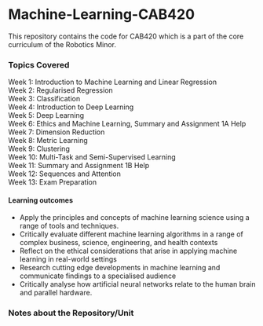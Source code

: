 # Machine-Learning-CAB420

This repository contains the code for CAB420 which is a part of the core curriculum of the Robotics Minor. 

### Topics Covered 
Week 1: Introduction to Machine Learning and Linear Regression  
Week 2: Regularised Regression  
Week 3: Classification  
Week 4: Introduction to Deep Learning  
Week 5: Deep Learning  
Week 6: Ethics and Machine Learning, Summary and Assignment 1A Help  
Week 7: Dimension Reduction  
Week 8: Metric Learning  
Week 9: Clustering  
Week 10: Multi-Task and Semi-Supervised Learning  
Week 11: Summary and Assignment 1B Help  
Week 12: Sequences and Attention  
Week 13: Exam Preparation  

#### Learning outcomes
- Apply the principles and concepts of machine learning science using a range of tools and techniques.
- Critically evaluate different machine learning algorithms in a range of complex business, science, engineering, and health contexts
- Reflect on the ethical considerations that arise in applying machine learning in real-world settings
- Research cutting edge developments in machine learning and communicate findings to a specialised audience
- Critically analyse how artificial neural networks relate to the human brain and parallel hardware.


### Notes about the Repository/Unit
